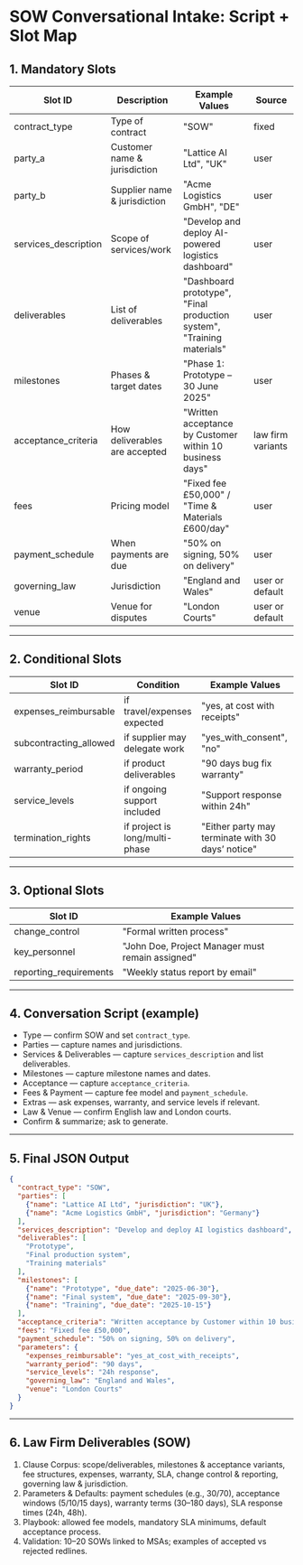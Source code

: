 # SOW Conversational Intake: Script + Slot Map

## 1. Mandatory Slots

| Slot ID | Description | Example Values | Source |
| --- | --- | --- | --- |
| contract_type | Type of contract | "SOW" | fixed |
| party_a | Customer name & jurisdiction | "Lattice AI Ltd", "UK" | user |
| party_b | Supplier name & jurisdiction | "Acme Logistics GmbH", "DE" | user |
| services_description | Scope of services/work | "Develop and deploy AI-powered logistics dashboard" | user |
| deliverables | List of deliverables | "Dashboard prototype", "Final production system", "Training materials" | user |
| milestones | Phases & target dates | "Phase 1: Prototype – 30 June 2025" | user |
| acceptance_criteria | How deliverables are accepted | "Written acceptance by Customer within 10 business days" | law firm variants |
| fees | Pricing model | "Fixed fee £50,000" / "Time & Materials £600/day" | user |
| payment_schedule | When payments are due | "50% on signing, 50% on delivery" | user |
| governing_law | Jurisdiction | "England and Wales" | user or default |
| venue | Venue for disputes | "London Courts" | user or default |

---

## 2. Conditional Slots

| Slot ID | Condition | Example Values |
| --- | --- | --- |
| expenses_reimbursable | if travel/expenses expected | "yes, at cost with receipts" |
| subcontracting_allowed | if supplier may delegate work | "yes_with_consent", "no" |
| warranty_period | if product deliverables | "90 days bug fix warranty" |
| service_levels | if ongoing support included | "Support response within 24h" |
| termination_rights | if project is long/multi-phase | "Either party may terminate with 30 days’ notice" |

---

## 3. Optional Slots

| Slot ID | Example Values |
| --- | --- |
| change_control | "Formal written process" |
| key_personnel | "John Doe, Project Manager must remain assigned" |
| reporting_requirements | "Weekly status report by email" |

---

## 4. Conversation Script (example)

- Type — confirm SOW and set `contract_type`.
- Parties — capture names and jurisdictions.
- Services & Deliverables — capture `services_description` and list deliverables.
- Milestones — capture milestone names and dates.
- Acceptance — capture `acceptance_criteria`.
- Fees & Payment — capture fee model and `payment_schedule`.
- Extras — ask expenses, warranty, and service levels if relevant.
- Law & Venue — confirm English law and London courts.
- Confirm & summarize; ask to generate.

---

## 5. Final JSON Output

```json
{
  "contract_type": "SOW",
  "parties": [
    {"name": "Lattice AI Ltd", "jurisdiction": "UK"},
    {"name": "Acme Logistics GmbH", "jurisdiction": "Germany"}
  ],
  "services_description": "Develop and deploy AI logistics dashboard",
  "deliverables": [
    "Prototype",
    "Final production system",
    "Training materials"
  ],
  "milestones": [
    {"name": "Prototype", "due_date": "2025-06-30"},
    {"name": "Final system", "due_date": "2025-09-30"},
    {"name": "Training", "due_date": "2025-10-15"}
  ],
  "acceptance_criteria": "Written acceptance by Customer within 10 business days",
  "fees": "Fixed fee £50,000",
  "payment_schedule": "50% on signing, 50% on delivery",
  "parameters": {
    "expenses_reimbursable": "yes_at_cost_with_receipts",
    "warranty_period": "90 days",
    "service_levels": "24h response",
    "governing_law": "England and Wales",
    "venue": "London Courts"
  }
}
```

---

## 6. Law Firm Deliverables (SOW)
1. Clause Corpus: scope/deliverables, milestones & acceptance variants, fee structures, expenses, warranty, SLA, change control & reporting, governing law & jurisdiction.
2. Parameters & Defaults: payment schedules (e.g., 30/70), acceptance windows (5/10/15 days), warranty terms (30–180 days), SLA response times (24h, 48h).
3. Playbook: allowed fee models, mandatory SLA minimums, default acceptance process.
4. Validation: 10–20 SOWs linked to MSAs; examples of accepted vs rejected redlines.
